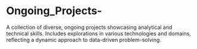 # Ongoing_Projects-
A collection of diverse, ongoing projects showcasing analytical and technical skills. Includes explorations in various technologies and domains, reflecting a dynamic approach to data-driven problem-solving.
